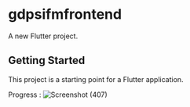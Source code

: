 # gdpsifmfrontend

A new Flutter project.

## Getting Started

This project is a starting point for a Flutter application.

Progress : 
![Screenshot (407)](https://github.com/user-attachments/assets/53fba666-f2d3-4e5b-9a2f-0dc20aa172c7)
